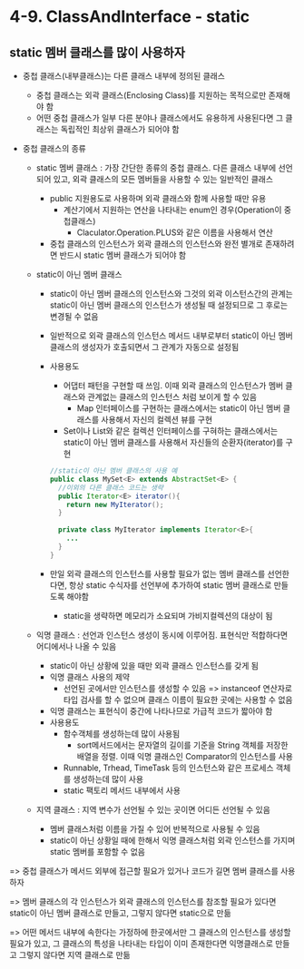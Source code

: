 # 4-9. ClassAndInterface - static

## static 멤버 클래스를 많이 사용하자

- 중첩 클래스(내부클래스)는 다른 클래스 내부에 정의된 클래스

  - 중첩 클래스는 외곽 클래스(Enclosing Class)를 지원하는 목적으로만 존재해야 함
  - 어떤 중첩 클래스가 일부 다른 분야나 클래스에서도 유용하게 사용된다면 그 클래스는 독립적인 최상위 클래스가 되어야 함

- 중첩 클래스의 종류

  - static 멤버 클래스 : 가장 간단한 종류의 중첩 클래스. 다른 클래스 내부에 선언되어 있고, 외곽 클래스의 모든 멤버들을 사용할 수 있는 일반적인 클래스

    - public 지원용도로 사용하며 외곽 클래스와 함께 사용할 때만 유용
      - 계산기에서 지원하는 연산을 나타내는 enum인 경우(Operation이 중첩클래스)
        - Claculator.Operation.PLUS와 같은 이름을 사용해서 연산
    - 중첩 클래스의 인스턴스가 외곽 클래스의 인스턴스와 완전 별개로 존재하려면 반드시 static 멤버 클래스가 되어야 함

  - static이 아닌 멤버 클래스

    - static이 아닌 멤버 클래스의 인스턴스와 그것의 외곽 이스턴스간의 관계는 static이 아닌 멤버 클래스의 인스턴스가 생성될 때 설정되므로 그 후로는 변경될 수 없음

    - 일반적으로 외곽 클래스의 인스턴스 메서드 내부로부터 static이 아닌 멤버 클래스의 생성자가 호출되면서 그 관계가 자동으로 설정됨

    - 사용용도

      - 어댑터 패턴을 구현할 때 쓰임. 이때 외곽 클래스의 인스턴스가 멤버 클래스와 관계없는 클래스의 인스턴스 처럼 보이게 할 수 있음
        - Map 인터페이스를 구현하는 클래스에서는 static이 아닌 멤버 클래스를 사용해서 자신의 컬렉션 뷰를 구현
      - Set이나 List와 같은 컬렉션 인터페이스를 구혀하는 클래스에서는 static이 아닌 멤버 클래스를 사용해서 자신들의 순환자(iterator)를 구현

      ```java
      //static이 아닌 멤버 클래스의 사용 예
      public class MySet<E> extends AbstractSet<E> {
        //이외의 다른 클래스 코드는 생략
        public Iterator<E> iterator(){
          return new MyIterator();
        }
        
        private class MyIterator implements Iterator<E>{
          ...
        }
      }
      ```

    - 만일 외곽 클래스의 인스턴스를 사용할 필요가 없는 멤버 클래스를 선언한다면, 항상 static 수식자를 선언부에 추가하여 static 멤버 클래스로 만들도록 해야함

      - static을 생략하면 메모리가 소요되며 가비지컬렉션의 대상이 됨

  - 익명 클래스 : 선언과 인스턴스 생성이 동시에 이루어짐. 표현식만 적합하다면 어디에서나 나올 수 있음

    - static이 아닌 상황에 있을 때만 외곽 클래스 인스턴스를 갖게 됨
    - 익명 클래스 사용의 제약
      - 선언된 곳에서만 인스턴스를 생성할 수 있음 => instanceof 연산자로 타입 검사를 할 수 없으며 클래스 이름이 필요한 곳에는 사용할 수 없음
    - 익명 클래스는 표현식이 중간에 나타나므로 가급적 코드가 짧아야 함
    - 사용용도
      - 함수객체를 생성하는데 많이 사용됨
        - sort메서드에서는 문자열의 길이를 기준을 String 객체를 저장한 배열을 정렬. 이때 익명 클래스인 Comparator의 인스턴스를 사용
      - Runnable, Trhead, TimeTask 등의 인스턴스와 같은 프로세스 객체를 생성하는데 많이 사용
      - static 팩토리 메서드 내부에서 사용

  - 지역 클래스 : 지역 변수가 선언될 수 있는 곳이면 어디든 선언될 수 있음

    - 멤버 클래스처럼 이름을 가질 수 있어 반복적으로 사용될 수 있음
    - static이 아닌 상황일 때에 한해서 익명 클래스처럼 외곽 인스턴스를 가지며 static 멤버를 포함할 수 없음

=> 중첩 클래스가 메서드 외부에 접근할 필요가 있거나 코드가 길면 멤버 클래스를 사용하자

=> 멤버 클래스의 각 인스턴스가 외곽 클래스의 인스턴스를 참조할 필요가 있다면 static이 아닌 멤버 클래스로 만들고, 그렇지 않다면 static으로 만듦

=> 어떤 메서드 내부에 속한다는 가정하에 한곳에서만 그 클래스의 인스턴스를 생성할 필요가 있고, 그 클래스의 특성을 나타내는 타입이 이미 존재한다면 익명클래스로 만들고 그렇지 않다면 지역 클래스로 만듦